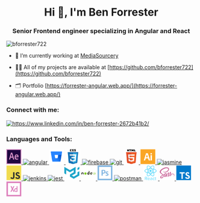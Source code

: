 <h1 align="center">Hi 👋, I'm Ben Forrester</h1>
<h3 align="center">Senior Frontend engineer specializing in Angular and React</h3>

<p align="left"> 
    <img src="https://komarev.com/ghpvc/?username=bforrester722&label=Profile%20views&color=0e75b6&style=flat" alt="bforrester722" /> </p>

- 🔭 I’m currently working at [MediaSourcery](https://www.mediasourcery.com/)

- 👨‍💻 All of my projects are available at [https://github.com/bforrester722](https://github.com/bforrester722)

- 🗂️ Portfolio [https://forrester-angular.web.app/](https://forrester-angular.web.app/)

<h3 align="left">Connect with me:</h3>
<p align="left">
<a href="https://linkedin.com/in/https://www.linkedin.com/in/ben-forrester-2672b41b2/" target="blank">
    <img align="center" src="https://raw.githubusercontent.com/rahuldkjain/github-profile-readme-generator/master/src/images/icons/Social/linked-in-alt.svg" alt="https://www.linkedin.com/in/ben-forrester-2672b41b2/" height="30" width="40" />
</a>
</p>

<h3 align="left">Languages and Tools:</h3>
<p align="left">
  <a href="https://www.adobe.com/products/aftereffects.html" target="_blank" rel="noreferrer"> 
    <img src="https://raw.githubusercontent.com/devicons/devicon/master/icons/aftereffects/aftereffects-original.svg" alt="aftereffects" width="40" height="40"/> 
  </a>
  <a href="https://angular.io" target="_blank" rel="noreferrer"> 
    <img src="https://angular.io/assets/images/logos/angular/angular.svg" alt="angular" width="40" height="40"/> 
  </a> 
  <a href="https://bitbucket.org/product" target="_blank" rel="noreferrer"> 
    <img src="https://raw.githubusercontent.com/devicons/devicon/master/icons/bitbucket/bitbucket-original.svg" alt="bitbucket" width="40" height="40"/> 
  </a>
  <a href="https://www.w3schools.com/css/" target="_blank" rel="noreferrer"> 
    <img src="https://raw.githubusercontent.com/devicons/devicon/master/icons/css3/css3-original-wordmark.svg" alt="css3" width="40" height="40"/> 
  </a>
  <a href="https://firebase.google.com/" target="_blank" rel="noreferrer"> 
    <img src="https://www.vectorlogo.zone/logos/firebase/firebase-icon.svg" alt="firebase" width="40" height="40"/> 
  </a>
  <a href="https://git-scm.com/" target="_blank" rel="noreferrer"> 
    <img src="https://www.vectorlogo.zone/logos/git-scm/git-scm-icon.svg" alt="git" width="40" height="40"/> 
  </a>
  <a href="https://www.w3.org/html/" target="_blank" rel="noreferrer"> 
    <img src="https://raw.githubusercontent.com/devicons/devicon/master/icons/html5/html5-original-wordmark.svg" alt="html5" width="40" height="40"/> 
  </a>
  <a href="https://www.illustrator.com/en" target="_blank" rel="noreferrer"> 
    <img src="https://raw.githubusercontent.com/devicons/devicon/master/icons/illustrator/illustrator-plain.svg" alt="illustrator" width="40" height="40"/> 
  </a>
  <a href="https://jasmine.github.io/" target="_blank" rel="noreferrer"> 
    <img src="https://www.vectorlogo.zone/logos/jasmine/jasmine-icon.svg" alt="jasmine" width="40" height="40"/> 
  </a>
  <a href="https://developer.mozilla.org/en-US/docs/Web/JavaScript" target="_blank" rel="noreferrer"> 
    <img src="https://raw.githubusercontent.com/devicons/devicon/master/icons/javascript/javascript-original.svg" alt="javascript" width="40" height="40"/> 
  </a>
  <a href="https://www.jenkins.io" target="_blank" rel="noreferrer"> 
    <img src="https://www.vectorlogo.zone/logos/jenkins/jenkins-icon.svg" alt="jenkins" width="40" height="40"/> 
  </a>
  <a href="https://jestjs.io" target="_blank" rel="noreferrer"> 
    <img src="https://www.vectorlogo.zone/logos/jestjsio/jestjsio-icon.svg" alt="jest" width="40" height="40"/> 
  </a>
  <a href="https://mui.com/material-ui/" target="_blank" rel="noreferrer"> 
    <img src="https://raw.githubusercontent.com/devicons/devicon/master/icons/materialui/materialui-plain.svg" alt="materialui" width="40" height="40"/> 
  </a>
  <a href="https://nodejs.org" target="_blank" rel="noreferrer"> 
    <img src="https://raw.githubusercontent.com/devicons/devicon/master/icons/nodejs/nodejs-original-wordmark.svg" alt="nodejs" width="40" height="40"/> 
  </a>
  <a href="https://www.photoshop.com/en" target="_blank" rel="noreferrer"> 
    <img src="https://raw.githubusercontent.com/devicons/devicon/master/icons/photoshop/photoshop-line.svg" alt="photoshop" width="40" height="40"/> 
  </a>
  <a href="https://postman.com" target="_blank" rel="noreferrer"> 
    <img src="https://www.vectorlogo.zone/logos/getpostman/getpostman-icon.svg" alt="postman" width="40" height="40"/> 
  </a>
  <a href="https://reactjs.org/" target="_blank" rel="noreferrer"> 
    <img src="https://raw.githubusercontent.com/devicons/devicon/master/icons/react/react-original-wordmark.svg" alt="react" width="40" height="40"/> 
  </a>
  <a href="https://sass-lang.com" target="_blank" rel="noreferrer"> 
    <img src="https://raw.githubusercontent.com/devicons/devicon/master/icons/sass/sass-original.svg" alt="sass" width="40" height="40"/> 
  </a>
  <a href="https://www.typescriptlang.org/" target="_blank" rel="noreferrer"> 
    <img src="https://raw.githubusercontent.com/devicons/devicon/master/icons/typescript/typescript-original.svg" alt="typescript" width="40" height="40"/> 
  </a>
  <a href="https://www.xd.com/en" target="_blank" rel="noreferrer"> 
    <img src="https://raw.githubusercontent.com/devicons/devicon/master/icons/xd/xd-line.svg" alt="xd" width="40" height="40"/> 
  </a>

</p>

<p>&nbsp;
